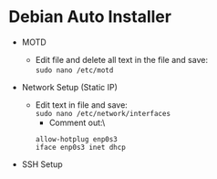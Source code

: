 # Debian Auto Installer

- MOTD
  - Edit file and delete all text in the file and save:\
  `sudo nano /etc/motd`

- Network Setup (Static IP)
  - Edit text in file and save:\
  `sudo nano /etc/network/interfaces`
    - Comment out:\
    ```
    allow-hotplug enp0s3
    iface enp0s3 inet dhcp
    ```

- SSH Setup
